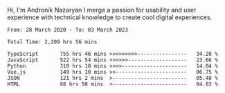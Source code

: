 Hi, I'm Andronik Nazaryan
I merge a passion for usability and user experience with technical knowledge to create cool digital experiences.


<!--START_SECTION:waka-->

```text
From: 28 March 2020 - To: 03 March 2023

Total Time: 2,209 hrs 56 mins

TypeScript       755 hrs 46 mins >>>>>>>>>----------------   34.20 %
JavaScript       522 hrs 54 mins >>>>>>-------------------   23.66 %
Python           310 hrs 18 mins >>>>---------------------   14.04 %
Vue.js           149 hrs 10 mins >>-----------------------   06.75 %
JSON             121 hrs 2 mins  >------------------------   05.48 %
HTML             88 hrs 58 mins  >------------------------   04.03 %
```

<!--END_SECTION:waka-->
